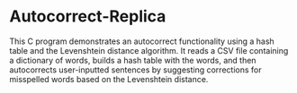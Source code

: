 # Autocorrect-Replica
This C program demonstrates an autocorrect functionality using a hash table and the Levenshtein distance algorithm. It reads a CSV file containing a dictionary of words, builds a hash table with the words, and then autocorrects user-inputted sentences by suggesting corrections for misspelled words based on the Levenshtein distance.
